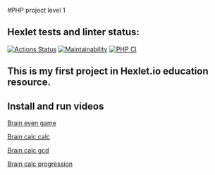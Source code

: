 #PHP project level 1

## Hexlet tests and linter status:
[![Actions Status](https://github.com/UsmonBarfakov/php-project-lvl1/workflows/hexlet-check/badge.svg)](https://github.com/UsmonBarfakov/php-project-lvl1/actions)
[![Maintainability](https://api.codeclimate.com/v1/badges/a99a88d28ad37a79dbf6/maintainability)](https://codeclimate.com/github/codeclimate/codeclimate/maintainability)
[![PHP CI](https://github.com/UsmonBarfakov/php-project-lvl1/actions/workflows/CI%20PHP.yml/badge.svg)](https://github.com/UsmonBarfakov/php-project-lvl1/actions/workflows/CI%20PHP.yml)

## This is my first project in Hexlet.io education resource.

## Install and run videos
[Brain even game](https://asciinema.org/a/TjPm5NbbrTsR7F7YzJbhH6wgo)

[Brain calc calc](https://asciinema.org/a/C7W4nryYStLv9Wm5wnfHFJPqZ)

[Brain calc gcd](https://asciinema.org/a/VC6mG0FNbZGvW2UwdrPOtYrWJ)

[Brain calc progression](https://asciinema.org/a/CobjQvvT3lALSt02co9UfccCT)
